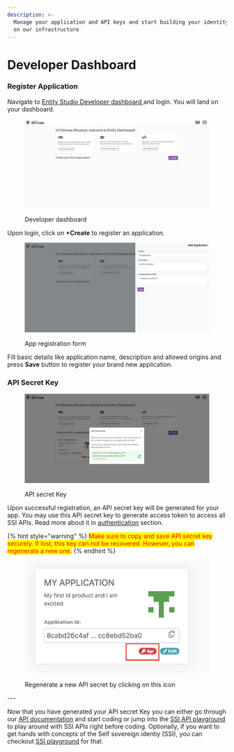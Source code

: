```yaml
---
description: >-
  Manage your application and API keys and start building your identity product
  on our infrastructure
---
```


# Developer Dashboard

### Register Application&#x20;

Navigate to [Entity Studio Developer dashboard ](https://entity.hypersign.id)and login. You will land on your dashboard.&#x20;

<figure><img src="../.gitbook/assets/image.png" alt=""><figcaption><p>Developer dashboard</p></figcaption></figure>

Upon login, click on **+Create** to register an application.&#x20;

<figure><img src="../.gitbook/assets/image (1).png" alt=""><figcaption><p>App registration form</p></figcaption></figure>

Fill basic details  like application name, description and allowed origins and press **Save** button to register your brand new application.



### API Secret Key

<figure><img src="../.gitbook/assets/image (16).png" alt=""><figcaption><p>API secret Key</p></figcaption></figure>

Upon successful registration, an API secret key will be generated for your app. You may use this API secret key to generate access token to access all SSI APIs. Read more about it in [authentication](api-doc/authentication.md) section.&#x20;

{% hint style="warning" %}
<mark style="color:red;">Make sure to copy and save API secret key securely. If lost, this key can not be recovered. However, you can regenerate a new one.</mark>
{% endhint %}

<figure><img src="../.gitbook/assets/Screenshot 2023-02-16 at 1.01.50 AM.png" alt=""><figcaption><p>Regenerate a new API secret by clicking on this icon</p></figcaption></figure>

\---

Now that you have generated your API secret Key you can either go through our [API documentation](api-doc/) and start coding or jump into the [SSI API playground](api-playground.md) to play around with SSI APIs right before coding. Optionally, if you want  to get hands with concepts of the Self sovereign identiy (SSI), you can checkout [SSI playground](ssi-playground.md) for that.&#x20;

###
